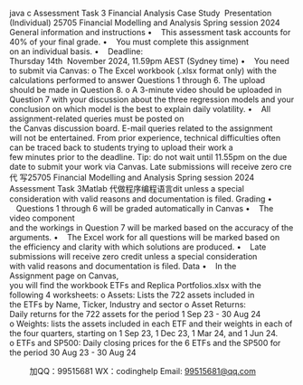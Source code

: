 java c
Assessment Task 3
Financial Analysis Case Study  Presentation
(Individual)
25705 Financial Modelling and Analysis
Spring session 2024
General information and instructions
•    This assessment task accounts for 40% of your final grade.
•    You must complete this assignment on an individual basis.
•    Deadline: Thursday 14th  November 2024, 11.59pm AEST (Sydney time)
•    You need to submit via Canvas:
o The Excel workbook (.xlsx format only) with the calculations performed to answer Questions 1 through 6. The upload should be made in Question 8.
o A 3-minute video should be uploaded in Question 7 with your discussion about the three regression models and your conclusion on which model is the best to explain daily volatility.
•    All assignment-related queries must be posted on the Canvas discussion board. E-mail queries related to the assignment will not be entertained.
From prior experience, technical difficulties often can be traced back to students trying to upload their work a few minutes prior to the deadline. Tip: do not wait until 11.55pm on the due date to submit your work via Canvas. Late submissions will receive zero cre代 写25705 Financial Modelling and Analysis Spring session 2024 Assessment Task 3Matlab
代做程序编程语言dit unless a special consideration with valid reasons and documentation is filed.
Grading
•    Questions 1 through 6 will be graded automatically in Canvas
•    The video component and the workings in Question 7 will be marked based on the accuracy of the arguments.
•    The Excel work for all questions will be marked based on the efficiency and clarity with which solutions are produced.
•    Late submissions will receive zero credit unless a special consideration with valid reasons and documentation is filed.
Data
•    In the Assignment page on Canvas, you will find the workbook ETFs and Replica Portfolios.xlsx with the following 4 worksheets:
o Assets: Lists the 722 assets included in the ETFs by Name, Ticker, Industry and sector
o Asset Returns:
Daily returns for the 722 assets for the period 1 Sep 23 - 30 Aug 24
o Weights: lists the assets included in each ETF and their weights in each of the four quarters, starting on 1 Sep 23, 1 Dec 23, 1 Mar 24, and 1 Jun 24.
o ETFs and SP500:
Daily closing prices for the 6 ETFs and the SP500 for the period 30 Aug 23 - 30 Aug 24







         
加QQ：99515681  WX：codinghelp  Email: 99515681@qq.com
